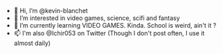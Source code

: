 - 👋 Hi, I’m @kevin-blanchet
- 👀 I’m interested in video games, science, scifi and fantasy
- 🌱 I’m currently learning VIDEO GAMES. Kinda. School is weird, ain't it ?
- 📫 I'm also @Ichir053 on Twitter (Though I don't post often, I use it almost daily)

<!---
kevin-blanchet/kevin-blanchet is a ✨ special ✨ repository because its `README.md` (this file) appears on your GitHub profile.
You can click the Preview link to take a look at your changes.
--->
